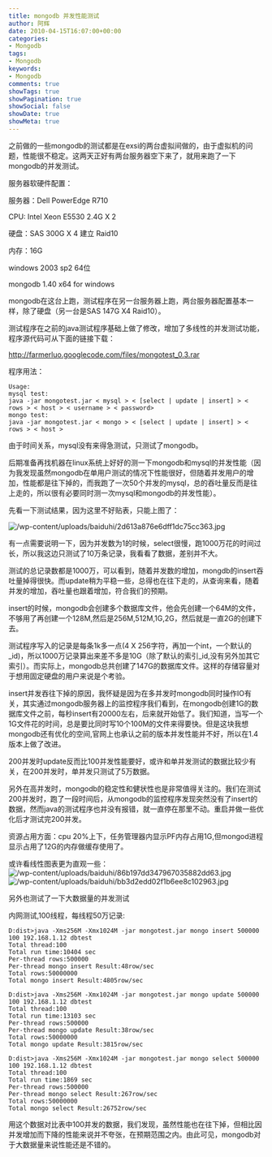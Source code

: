 ```yaml
---
title: mongodb 并发性能测试
author: 阿辉
date: 2010-04-15T16:07:00+00:00
categories:
- Mongodb
tags:
- Mongodb
keywords:
- Mongodb
comments: true
showTags: true
showPagination: true
showSocial: false
showDate: true
showMeta: true
---
```

之前做的一些mongodb的测试都是在exsi的两台虚拟间做的，由于虚拟机的问题，性能很不稳定。这两天正好有两台服务器空下来了，就用来跑了一下mongodb的并发测试。

服务器软硬件配置：

服务器：Dell PowerEdge R710  

CPU: Intel Xeon E5530 2.4G X 2 

硬盘：SAS 300G X 4 建立 Raid10  

内存：16G

windows 2003 sp2 64位  

mongodb 1.40 x64 for windows 

mongodb在这台上跑，测试程序在另一台服务器上跑，两台服务器配置基本一样，除了硬盘（另一台是SAS 147G X4  Raid10）。

<!--more-->

测试程序在之前的java测试程序基础上做了修改，增加了多线性的并发测试功能，程序源代码可从下面的链接下载：

http://farmerluo.googlecode.com/files/mongotest_0.3.rar

程序用法：
```
Usage:
mysql test:
java -jar mongotest.jar < mysql > < [select | update | insert] > < rows > < host > < username > < password> 
mongo test:
java -jar mongotest.jar < mongo > < [select | update | insert] > < rows > < host >
```
由于时间关系，mysql没有来得急测试，只测试了mongodb。

后期准备再找机器在linux系统上好好的测一下mongodb和mysql的并发性能（因为我发现虽然mongodb在单用户测试的情况下性能很好，但随着并发用户的增加，性能都是往下掉的，而我跑了一次50个并发的mysql，总的吞吐量反而是往上走的，所以很有必要同时测一次mysql和mongodb的并发性能）。

先看一下测试结果，因为这里不好贴表，只能上图了：

![/wp-content/uploads/baiduhi/2d613a876e6dff1dc75cc363.jpg](/wp-content/uploads/baiduhi/2d613a876e6dff1dc75cc363.jpg)

有一点需要说明一下，因为并发数为1的时候，select很慢，跑1000万花的时间过长，所以我这边只测试了10万条记录，我看看了数据，差别并不大。

测试的总记录数都是1000万，可以看到，随着并发数的增加，mongdb的insert吞吐量掉得很快。而update稍为平稳一些，总得也在往下走的，从查询来看，随着并发的增加，吞吐量也跟着增加，符合我们的预期。

insert的时候，mongodb会创建多个数据库文件，他会先创建一个64M的文件，不够用了再创建一个128M,然后是256M,512M,1G,2G，然后就是一直2G的创建下去。

测试程序写入的记录是每条1k多一点(4 X 256字符，再加一个int，一个默认的_id)，所以1000万记录算出来差不多是10G（除了默认的索引_id,没有另外加其它索引）。而实际上，mongodb总共创建了147G的数据库文件。这样的存储容量对于想用固定硬盘的用户来说是个考验。

insert并发吞往下掉的原因，我怀疑是因为在多并发时mongodb同时操作IO有关，其实通过mongodb服务器上的监控程序我们看到，在mongodb创建1G的数据库文件之前，每秒insert有20000左右，后来就开始低了。我们知道，当写一个1G文件花的时间，总是要比同时写10个100M的文件来得要快。但是这块我想mongodb还有优化的空间,官网上也承认之前的版本并发性能并不好，所以在1.4版本上做了改进。

200并发时update反而比100并发性能要好，或许和单并发测试的数据比较少有关，在200并发时，单并发只测试了5万数据。

另外在高并发时，mongodb的稳定性和健状性也是非常值得关注的。我们在测试200并发时，跑了一段时间后，从mongodb的监控程序发现突然没有了insert的数据，然而java的测试程序也并没有报错，就一直停在那里不动。重启并做一些优化后才测试完200并发。

资源占用方面：cpu 20%上下，任务管理器内显示PF内存占用1G,但mongod进程显示占用了12G的内存做缓存使用了。

或许看线性图表更为直观一些：
![/wp-content/uploads/baiduhi/86b197dd347967035882dd63.jpg](/wp-content/uploads/baiduhi/86b197dd347967035882dd63.jpg)
![/wp-content/uploads/baiduhi/bb3d2edd02f1b6ee8c102963.jpg](/wp-content/uploads/baiduhi/bb3d2edd02f1b6ee8c102963.jpg)

另外也测试了一下大数据量的并发测试

内网测试,100线程，每线程50万记录:
```
D:dist>java -Xms256M -Xmx1024M -jar mongotest.jar mongo insert 500000 100 192.168.1.12 dbtest
Total thread:100
Total run time:10404 sec
Per-thread rows:500000
Per-thread mongo insert Result:48row/sec
Total rows:50000000
Total mongo insert Result:4805row/sec

D:dist>java -Xms256M -Xmx1024M -jar mongotest.jar mongo update 500000 100 192.168.1.12 dbtest
Total thread:100
Total run time:13103 sec
Per-thread rows:500000
Per-thread mongo update Result:38row/sec
Total rows:50000000
Total mongo update Result:3815row/sec

D:dist>java -Xms256M -Xmx1024M -jar mongotest.jar mongo select 500000 100 192.168.1.12 dbtest
Total thread:100
Total run time:1869 sec
Per-thread rows:500000
Per-thread mongo select Result:267row/sec
Total rows:50000000
Total mongo select Result:26752row/sec
```
用这个数据对比表中100并发的数据，我们发现，虽然性能也在往下掉，但相比因并发增加而下降的性能来说并不夸张，在预期范围之内。由此可见，mongodb对于大数据量来说性能还是不错的。
